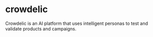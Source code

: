 # crowdelic
Crowdelic is an AI platform that uses intelligent personas to test and validate products and campaigns. 
